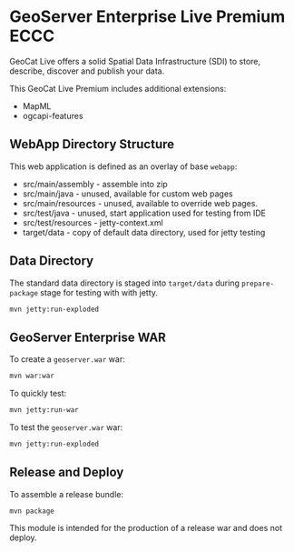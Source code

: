 # GeoServer Enterprise Live Premium ECCC

GeoCat Live offers a solid Spatial Data Infrastructure (SDI) to store, describe, discover and publish your data. 

This GeoCat Live Premium includes additional extensions:

* MapML
* ogcapi-features

## WebApp Directory Structure

This web application is defined as an overlay of base `webapp`:

* src/main/assembly - assemble into zip 
* src/main/java - unused, available for custom web pages
* src/main/resources - unused, available to override web pages.
* src/test/java - unused, start application used for testing from IDE
* src/test/resources - jetty-context.xml 
* target/data - copy of default data directory, used for jetty testing

## Data Directory

The standard data directory is staged into `target/data` during `prepare-package` stage for testing with with jetty.

```bash
mvn jetty:run-exploded
```

## GeoServer Enterprise WAR

To create a `geoserver.war` war:

```bash
mvn war:war
```

To quickly test:

```bash
mvn jetty:run-war
```

To test the `geoserver.war` war:

```bash
mvn jetty:run-exploded
```

## Release and Deploy

To assemble a release bundle:

```
mvn package
```

This module is intended for the production of a release war and does not deploy.
